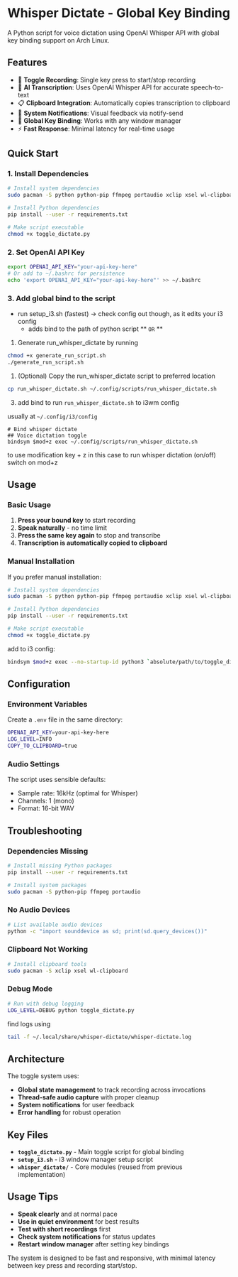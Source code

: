# Whisper Dictate - Global Key Binding

A Python script for voice dictation using OpenAI Whisper API with global key binding support on Arch Linux.

## Features

- 🎤 **Toggle Recording**: Single key press to start/stop recording
- 🧠 **AI Transcription**: Uses OpenAI Whisper API for accurate speech-to-text
- 📋 **Clipboard Integration**: Automatically copies transcription to clipboard
- 🔔 **System Notifications**: Visual feedback via notify-send
- 🔧 **Global Key Binding**: Works with any window manager
- ⚡ **Fast Response**: Minimal latency for real-time usage

## Quick Start

### 1. Install Dependencies
```bash
# Install system dependencies
sudo pacman -S python python-pip ffmpeg portaudio xclip xsel wl-clipboard dunst

# Install Python dependencies
pip install --user -r requirements.txt

# Make script executable
chmod +x toggle_dictate.py
```


### 2. Set OpenAI API Key
```bash
export OPENAI_API_KEY="your-api-key-here"
# Or add to ~/.bashrc for persistence
echo 'export OPENAI_API_KEY="your-api-key-here"' >> ~/.bashrc
```

### 3. Add global bind to the script

- run setup_i3.sh (fastest) -> check config out though, as it edits your i3 config
  - adds bind to the path of python script
**
`OR`
**

1. Generate run_whisper_dictate by running 

```bash
chmod +x generate_run_script.sh
./generate_run_script.sh
```

1. (Optional) Copy the run_whisper_dictate script to preferred location

```bash
cp run_whisper_dictate.sh ~/.config/scripts/run_whisper_dictate.sh
```

3. add bind to run `run_whisper_dictate.sh` to i3wm config

usually at `~/.config/i3/config`

```
# Bind whisper dictate
## Voice dictation toggle
bindsym $mod+z exec ~/.config/scripts/run_whisper_dictate.sh
```

to use modification key + z in this case to run whisper dictation (on/off) switch on mod+z

## Usage

### Basic Usage
1. **Press your bound key** to start recording
2. **Speak naturally** - no time limit
3. **Press the same key again** to stop and transcribe
4. **Transcription is automatically copied to clipboard**

### Manual Installation
If you prefer manual installation:

```bash
# Install system dependencies
sudo pacman -S python python-pip ffmpeg portaudio xclip xsel wl-clipboard

# Install Python dependencies
pip install --user -r requirements.txt

# Make script executable
chmod +x toggle_dictate.py
```

add to i3 config:
```bash
bindsym $mod+z exec --no-startup-id python3 `absolute/path/to/toggle_dictate.py'
```

## Configuration

### Environment Variables
Create a `.env` file in the same directory:
```bash
OPENAI_API_KEY=your-api-key-here
LOG_LEVEL=INFO
COPY_TO_CLIPBOARD=true
```

### Audio Settings
The script uses sensible defaults:
- Sample rate: 16kHz (optimal for Whisper)
- Channels: 1 (mono)
- Format: 16-bit WAV

## Troubleshooting

### Dependencies Missing
```bash
# Install missing Python packages
pip install --user -r requirements.txt

# Install system packages
sudo pacman -S python-pip ffmpeg portaudio
```

### No Audio Devices
```bash
# List available audio devices
python -c "import sounddevice as sd; print(sd.query_devices())"
```

### Clipboard Not Working
```bash
# Install clipboard tools
sudo pacman -S xclip xsel wl-clipboard
```

### Debug Mode
```bash
# Run with debug logging
LOG_LEVEL=DEBUG python toggle_dictate.py
```

find logs using
```bash
tail -f ~/.local/share/whisper-dictate/whisper-dictate.log
```

## Architecture

The toggle system uses:
- **Global state management** to track recording across invocations
- **Thread-safe audio capture** with proper cleanup
- **System notifications** for user feedback
- **Error handling** for robust operation

## Key Files

- **`toggle_dictate.py`** - Main toggle script for global binding
- **`setup_i3.sh`** - i3 window manager setup script
- **`whisper_dictate/`** - Core modules (reused from previous implementation)

## Usage Tips

- **Speak clearly** and at normal pace
- **Use in quiet environment** for best results
- **Test with short recordings** first
- **Check system notifications** for status updates
- **Restart window manager** after setting key bindings

The system is designed to be fast and responsive, with minimal latency between key press and recording start/stop.
